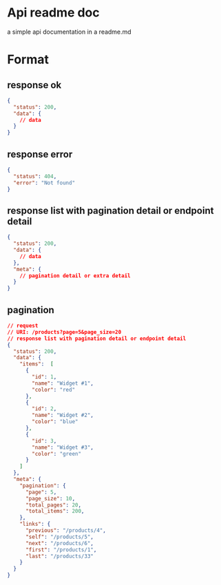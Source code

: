# Api readme doc
a simple api documentation in a readme.md

# Format

## response ok
```json
{
  "status": 200,
  "data": {
    // data
  }
}
```
	
## response error
```json
{
  "status": 404,
  "error": "Not found"
}
```


## response list with pagination detail or endpoint detail
```json
{
  "status": 200,
  "data": {
    // data
  },
  "meta": {
    // pagination detail or extra detail
  }
}
```

## pagination 

```json
// request
// URI: /products?page=5&page_size=20
// response list with pagination detail or endpoint detail
{
  "status": 200,
  "data": {
    "items":  [
      {
        "id": 1,
        "name": "Widget #1",
        "color": "red"
      },
      {
        "id": 2,
        "name": "Widget #2",
        "color": "blue"
      },
      {
        "id": 3,
        "name": "Widget #3",
        "color": "green"
      }
    ]
  },
  "meta": {
    "pagination": {
      "page": 5,
      "page_size": 10,
      "total_pages": 20,
      "total_items": 200,
    },
    "links": {
      "previous": "/products/4",
      "self": "/products/5",
      "next": "/products/6",
      "first": "/products/1",
      "last": "/products/33"
    }
  }
}
```
